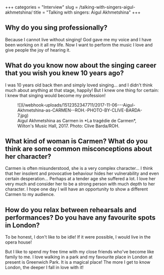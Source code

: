 +++
categories = "Interview"
slug = /talking-with-singers-aigul-akhmetshina/
title = "Talking with singers: Aigul Akhmetshina"
+++

## Why do you sing professionally?

Because I cannot live without singing! God gave me my voice and I have been working on it all my life. Now I want to perform the music I love and give people the joy of hearing it.

## What do you know now about the singing career that you wish you knew 10 years ago?

I was 10 years old back then and simply loved singing… and I didn't think much about anything at that stage, happily! But I knew one thing for certain: I knew that singing would become my profession!

<figure data-type="image">
![](/webhook-uploads/1512352347711/2017-11-06---Aigul-Akhmetshina-as-CARMEN--ROH.-PHOTO-BY-CLIVE-BARDA-7.jpg)
<figcaption>Aigul Akhmetshina as Carmen in *La tragédie de Carmen*, Wilton's Music Hall, 2017. Photo: Clive Barda/ROH.</figcaption>
</figure>

## What kind of woman is Carmen? What do you think are some common misconceptions about her character?

Carmen is often misunderstood, she is a very complex character… I think that her insolent and provocative behaviour hides her vulnerability and even certain desperation… Perhaps at a tender age she suffered a lot. I love her very much and consider her to be a strong person with much depth to her character. I hope one day I will have an opportunity to show a different Carmen to my audience.

## How do you relax between rehearsals and performances? Do you have any favourite spots in London?

To be honest, I don't like to be idle! If it were possible, I would live in the opera house!

But I like to spend my free time with my close friends who've become like family to me. I love walking in a park and my favourite place in London at present is Greenwich Park. It is a magical place! The more I get to know London, the deeper I fall in love with it!
